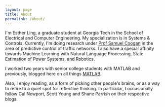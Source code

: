 ```yaml
---
layout: page
title: About
permalink: /about/
---
```


I'm Esther Ling, a graduate student at Georgia Tech in the School of Electrical and Computer Engineering. My specialization is in Systems & Controls. Currently, I'm doing research under [Prof Samuel Coogan](http://coogan.ece.gatech.edu/index.html) in the area of predictive control of traffic networks. I also have a special affinity towards Machine Learning with Natural Language Processing, State Estimation of Power Systems, and Robotics.

I worked two years with senior college students with MATLAB and previously, blogged here on all things [MATLAB](https://dashboardproject.wordpress.com).

Also, I enjoy reading, as a form of picking other people's brains, or as a way to retire to a quiet spot for reflective thinking. In particular, I occasionally follow Cal Newport, Scott Young and Shane Parrish on their respective blogs.